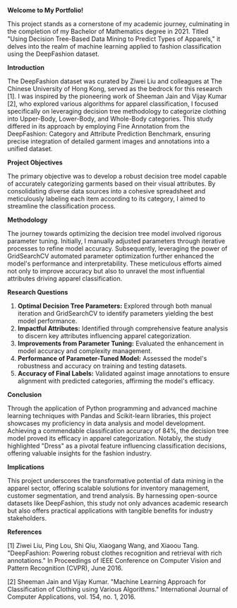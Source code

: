 **Welcome to My Portfolio!**

This project stands as a cornerstone of my academic journey, culminating in the completion of my Bachelor of Mathematics degree in 2021.
Titled "Using Decision Tree-Based Data Mining to Predict Types of Apparels," it delves into the realm of machine learning applied to fashion
classification using the DeepFashion dataset.

**Introduction**

The DeepFashion dataset was curated by Ziwei Liu and colleagues at The Chinese University of Hong Kong, served as the bedrock for
this research [1]. I was inspired by the pioneering work of Sheeman Jain and Vijay Kumar [2], who explored various algorithms for apparel
classification, I focused specifically on leveraging decision tree methodology to categorize clothing into Upper-Body, Lower-Body, and
Whole-Body categories. This study differed in its approach by employing Fine Annotation from the DeepFashion: Category and Attribute Prediction
Benchmark, ensuring precise integration of detailed garment images and annotations into a unified dataset.

**Project Objectives**

The primary objective was to develop a robust decision tree model capable of accurately categorizing garments based on their visual attributes.
By consolidating diverse data sources into a cohesive spreadsheet and meticulously labeling each item according to its category, I aimed to
streamline the classification process.

**Methodology**

The journey towards optimizing the decision tree model involved rigorous parameter tuning. Initially, I manually adjusted parameters through
iterative processes to refine model accuracy. Subsequently, leveraging the power of GridSearchCV automated parameter optimization further enhanced
the model's performance and interpretability. These meticulous efforts aimed not only to improve accuracy but also to unravel the most influential
attributes driving apparel classification.

**Research Questions**

1. **Optimal Decision Tree Parameters:** Explored through both manual iteration and GridSearchCV to identify parameters yielding the best model performance.
2. **Impactful Attributes:** Identified through comprehensive feature analysis to discern key attributes influencing apparel categorization.
3. **Improvements from Parameter Tuning:** Evaluated the enhancement in model accuracy and complexity management.
4. **Performance of Parameter-Tuned Model:** Assessed the model's robustness and accuracy on training and testing datasets.
5. **Accuracy of Final Labels:** Validated against image annotations to ensure alignment with predicted categories, affirming the model's efficacy.

**Conclusion**

Through the application of Python programming and advanced machine learning techniques with Pandas and Scikit-learn libraries, this project showcases
my proficiency in data analysis and model development. Achieving a commendable classification accuracy of 84%, the decision tree model proved its
efficacy in apparel categorization. Notably, the study highlighted "Dress" as a pivotal feature influencing classification decisions, offering valuable
insights for the fashion industry.

**Implications**

This project underscores the transformative potential of data mining in the apparel sector, offering scalable solutions for inventory management,
customer segmentation, and trend analysis. By harnessing open-source datasets like DeepFashion, this study not only advances academic research but
also offers practical applications with tangible benefits for industry stakeholders.



**References**

[1] Ziwei Liu, Ping Lou, Shi Qiu, Xiaogang Wang, and Xiaoou Tang. "DeepFashion: Powering robust clothes recognition and retrieval with rich annotations." In Proceedings of IEEE Conference on Computer Vision and Pattern Recognition (CVPR), June 2016.

[2] Sheeman Jain and Vijay Kumar. "Machine Learning Approach for Classification of Clothing using Various Algorithms." International Journal of Computer Applications, vol. 154, no. 1, 2016.
